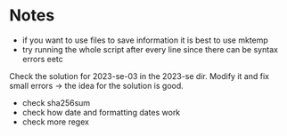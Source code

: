 # Notes

- if you want to use files to save information it is best to use mktemp
- try running the whole script after every line since there can be syntax errors eetc

Check the solution for 2023-se-03 in the 2023-se dir.
Modify it and fix small errors -> the idea for the solution is good.

- check sha256sum 
- check how date and formatting dates work 
- check more regex 